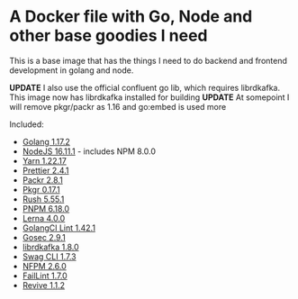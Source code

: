 # A Docker file with Go, Node and other base goodies I need

This is a base image that has the things I need to do backend and frontend development in golang and node.

**UPDATE** I also use the official confluent go lib, which requires librdkafka. This image now has librdkafka installed for building
**UPDATE** At somepoint I will remove pkgr/packr as 1.16 and go:embed is used more

Included:

- [Golang 1.17.2](https://golang.org/dl/)
- [NodeJS 16.11.1](https://nodejs.org/en/download/current/) - includes NPM 8.0.0
- [Yarn 1.22.17](https://www.npmjs.com/package/yarn)
- [Prettier 2.4.1](https://www.npmjs.com/package/prettier)
- [Packr 2.8.1](https://github.com/gobuffalo/packr)
- [Pkgr 0.17.1](https://github.com/markbates/pkger)
- [Rush 5.55.1](https://www.npmjs.com/package/@microsoft/rush)
- [PNPM 6.18.0](https://www.npmjs.com/package/pnpm)
- [Lerna 4.0.0](https://github.com/lerna/lerna)
- [GolangCI Lint 1.42.1](https://github.com/golangci/golangci-lint)
- [Gosec 2.9.1](https://github.com/securego/gosec)
- [librdkafka 1.8.0](https://github.com/edenhill/librdkafka)
- [Swag CLI 1.7.3](https://github.com/swaggo/swag)
- [NFPM 2.6.0](https://github.com/goreleaser/nfpm)
- [FailLint 1.7.0](https://github.com/fatih/faillint)
- [Revive 1.1.2](https://github.com/mgechev/revive)

